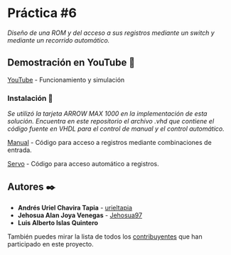 # Práctica #6

_Diseño de una ROM y del acceso a sus registros mediante un switch y mediante un recorrido automático._

## Demostración en YouTube 🚀

[YouTube](https://youtu.be/0y_9hNPVZoE) - Funcionamiento y simulación

### Instalación 🔧

_Se utilizó la tarjeta ARROW MAX 1000 en la implementación de esta solución. Encuentra en este repositorio el archivo .vhd que contiene el código fuente en VHDL para el control de manual y el control automático._

[Manual](https://github.com/Jehosua97/Practicas-VLSI/blob/master/Practica%206/manual) - Código para acceso a registros mediante combinaciones de entrada.

[Servo](https://github.com/Jehosua97/Practicas-VLSI/blob/master/Practica%206/auto) - Código para acceso automático a registros.

## Autores ✒️

* **Andrés Uriel Chavira Tapia** - [urieltapia](https://github.com/urieltapia)
* **Jehosua Alan Joya Venegas** - [Jehosua97](https://github.com/Jehosua97)
* **Luis Alberto Islas Quintero**

También puedes mirar la lista de todos los [contribuyentes](https://github.com/Jehosua97/Practicas-VLSI/contributors) que han participado en este proyecto. 